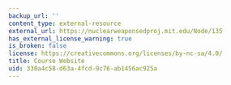 ```yaml
---
backup_url: ''
content_type: external-resource
external_url: https://nuclearweaponsedproj.mit.edu/Node/135
has_external_license_warning: true
is_broken: false
license: https://creativecommons.org/licenses/by-nc-sa/4.0/
title: Course Website
uid: 330a4c58-d63a-4fcd-9c76-ab1456ac925a
---
```

